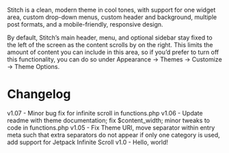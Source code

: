 Stitch is a clean, modern theme in cool tones, with support for one widget area, custom drop-down menus, custom header and background, multiple post formats, and a mobile-friendly, responsive design.

By default, Stitch’s main header, menu, and optional sidebar stay fixed to the left of the screen as the content scrolls by on the right. This limits the amount of content you can include in this area, so if you’d prefer to turn off this functionality, you can do so under Appearance -> Themes -> Customize -> Theme Options.


Changelog
================

v1.07 - Minor bug fix for infinite scroll in functions.php
v1.06 - Update readme with theme documentation; fix $content_width; minor tweaks to code in functions.php
v1.05 - Fix Theme URI, move separator within entry meta such that extra separators do not appear if only one category is used, add support for Jetpack Infinite Scroll
v1.0 - Hello, world!